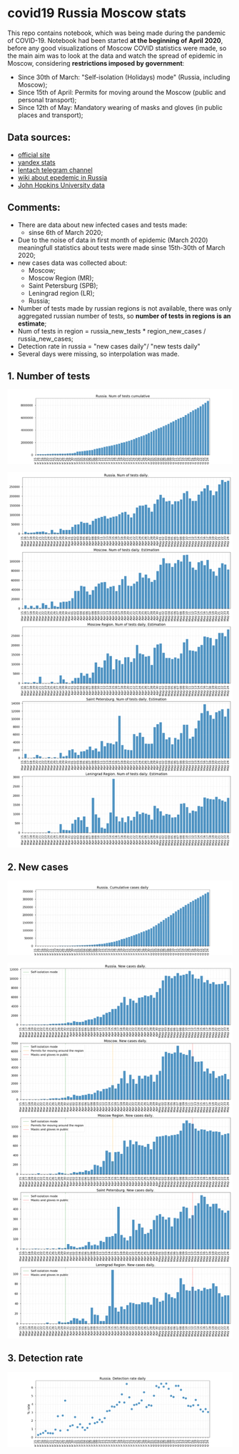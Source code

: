 # covid19 Russia Moscow stats

This repo contains notebook, which was being made during the pandemic of COVID-19. Notebook had been started **at the beginning of April 2020**, before any good visualizations of Moscow COVID statistics were made, so the main aim was to look at the data and watch the spread of epidemic in Moscow, considering **restrictions imposed by government**:

- Since 30th of March: "Self-isolation (Holidays) mode" (Russia, including Moscow);
- Since 15th of April: Permits for moving around the Moscow (public and personal transport);
- Since 12th of May: Mandatory wearing of masks and gloves (in public places and transport);


## Data sources:

- [official site](https://стопкоронавирус.рф/)
- [yandex stats](https://yandex.ru/covid19/stat?utm_source=main_graph&geoId=213)
- [lentach telegram channel](https://t.me/lentachold)
- [wiki about epedemic in Russia](https://ru.wikipedia.org/wiki/%D0%A0%D0%B0%D1%81%D0%BF%D1%80%D0%BE%D1%81%D1%82%D1%80%D0%B0%D0%BD%D0%B5%D0%BD%D0%B8%D0%B5_COVID-19_%D0%B2_%D0%A0%D0%BE%D1%81%D1%81%D0%B8%D0%B8)
- [John Hopkins University data](https://coronavirus.jhu.edu/map.html)


## Comments:

- There are data about new infected cases and tests made:
    - sinse 6th of March 2020;
- Due to the noise of data in first month of epidemic (March 2020) meaningfull statistics about tests were made sinse 15th-30th of March 2020;
- new cases data was collected about:
    - Moscow;
    - Moscow Region (MR);
    - Saint Petersburg (SPB);
    - Leningrad region (LR);
    - Russia;
- Number of tests made by russian regions is not available, there was only aggregated russian number of tests, so **number of tests in regions is an estimate**;
- Num of tests in region = russia_new_tests * region_new_cases / russia_new_cases;
- Detection rate in russia = "new cases daily"/ "new tests daily"
- Several days were missing, so interpolation was made.

## 1. Number of tests

![Russia num tests cumulative](https://github.com/mike-chesnokov/covid19_russia_moscow/blob/master/pictures/russia_num_tests_cumulative.png)

![Regions num tests daily](https://github.com/mike-chesnokov/covid19_russia_moscow/blob/master/pictures/num_tests_by_region.png)

## 2. New cases

![Russia new cases cumulative](https://github.com/mike-chesnokov/covid19_russia_moscow/blob/master/pictures/russia_num_new_cases_daily_cumulative.png)

![Regions new cases daily](https://github.com/mike-chesnokov/covid19_russia_moscow/blob/master/pictures/num_new_cases_by_region.png)

## 3. Detection rate

![Russia detection rate](https://github.com/mike-chesnokov/covid19_russia_moscow/blob/master/pictures/russia_detection_rate_daily.png)
